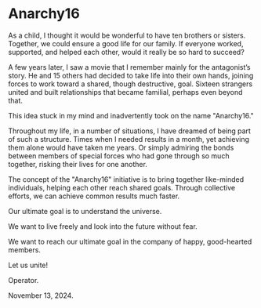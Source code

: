 # Anarchy16

As a child, I thought it would be wonderful to have ten brothers or sisters. Together, we could ensure a good life for our family. If everyone worked, supported, and helped each other, would it really be so hard to succeed?

A few years later, I saw a movie that I remember mainly for the antagonist’s story. He and 15 others had decided to take life into their own hands, joining forces to work toward a shared, though destructive, goal. Sixteen strangers united and built relationships that became familial, perhaps even beyond that.

This idea stuck in my mind and inadvertently took on the name "Anarchy16."

Throughout my life, in a number of situations, I have dreamed of being part of such a structure. Times when I needed results in a month, yet achieving them alone would have taken me years. Or simply admiring the bonds between members of special forces who had gone through so much together, risking their lives for one another.

The concept of the "Anarchy16" initiative is to bring together like-minded individuals, helping each other reach shared goals. Through collective efforts, we can achieve common results much faster.

Our ultimate goal is to understand the universe.

We want to live freely and look into the future without fear.

We want to reach our ultimate goal in the company of happy, good-hearted members.

Let us unite!

Operator.

November 13, 2024.
